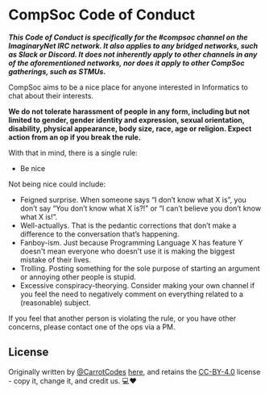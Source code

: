 # CompSoc Code of Conduct

_**This Code of Conduct is specifically for the #compsoc channel on the ImaginaryNet IRC network. It also applies to any bridged networks, such as Slack or Discord. It does not inherently apply to other channels in any of the aforementioned networks, nor does it apply to other CompSoc gatherings, such as STMUs.**_

CompSoc aims to be a nice place for anyone interested in Informatics to chat about their interests.

**We do not tolerate harassment of people in any form, including but not limited to gender, gender identity and expression, sexual orientation, disability, physical appearance, body size, race, age or religion. Expect action from an op if you break the rule.**

With that in mind, there is a single rule:

*   Be nice

Not being nice could include:

*   Feigned surprise. When someone says “I don’t know what X is”, you don’t say “You don’t know what X is?!” or “I can’t believe you don’t know what X is!”.
*   Well-actuallys. That is the pedantic corrections that don’t make a difference to the conversation that’s happening.
*   Fanboy-ism. Just because Programming Language X has feature Y doesn't mean everyone who doesn't use it is making the biggest mistake of their lives.
*   Trolling. Posting something for the sole purpose of starting an argument or annoying other people is stupid.
*   Excessive conspiracy-theorying. Consider making your own channel if you feel the need to negatively comment on everything related to a (reasonable) subject.


If you feel that another person is violating the rule, or you have other concerns, please contact one of the ops via a PM.

## License

Originally written by [@CarrotCodes](https://twitter.com/carrotcodes) [here](https://gist.github.com/CarrotCodes/72b1dee50126b933273157031ee50ae6), and retains the [CC-BY-4.0](https://choosealicense.com/licenses/cc-by-4.0/) license - copy it, change it, and credit us. 💻❤️
